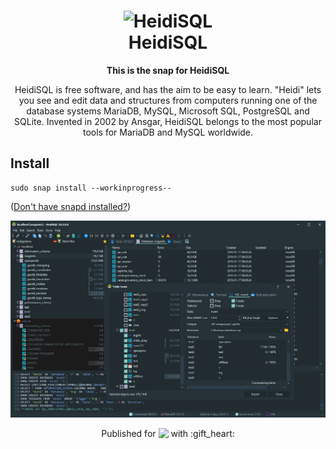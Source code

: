 <h1 align="center">
  <img src="https://upload.wikimedia.org/wikipedia/commons/3/32/HeidiSQL_logo_image.png" alt="HeidiSQL" width="400">
  <br />
  HeidiSQL
</h1>

<p align="center"><b>This is the snap for HeidiSQL</b></p>
<p align="center">HeidiSQL is free software, and has the aim to be easy to learn. "Heidi" lets you see and edit data and structures from computers running one of the database systems MariaDB, MySQL, Microsoft SQL, PostgreSQL and SQLite. Invented in 2002 by Ansgar, HeidiSQL belongs to the most popular tools for MariaDB and MySQL worldwide.
</p>

<!-- Uncomment and modify this when you are provided a build status badge
<p align="center">
<a href="https://build.snapcraft.io/user/snapcrafters/fork-and-rename-me"><img src="https://build.snapcraft.io/badge/snapcrafters/fork-and-rename-me.svg" alt="Snap Status"></a>
</p>
-->

## Install

    sudo snap install --workinprogress--

([Don't have snapd installed?](https://snapcraft.io/docs/core/install))

![heidisql](screenshot.png "HeidiSQL")

<p align="center">Published for <img src="http://anything.codes/slack-emoji-for-techies/emoji/tux.png" align="top" width="24" /> with :gift_heart:</p>

<!-- 
## The Snapcrafters

| [![Your Name](http://gravatar.com/avatar/bc0bced65e963eb5c3a16cab8b004431/?s=128)](https://github.com/yourname/) |
| :---: |
| [Your Name](https://github.com/yourname/) |
--> 

<!-- Uncomment and modify this when you have upstream contacts
## Upstream

| [![Upstream Name](http://gravatar.com/avatar/bc0bced65e963eb5c3a16cab8b004431?s=128)](https://github.com/upstreamname) |
| :---: |
| [Upstream Name](https://github.com/upstreamname) |
-->
